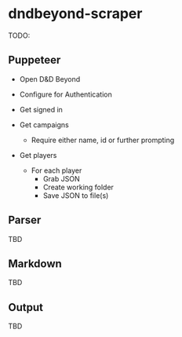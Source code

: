 # dndbeyond-scraper

TODO:

## Puppeteer

- Open D&D Beyond
- Configure for Authentication
- Get signed in

- Get campaigns
  - Require either name, id or further prompting
- Get players
  - For each player
    - Grab JSON
    - Create working folder
    - Save JSON to file(s)

## Parser

TBD

## Markdown

TBD

## Output

TBD